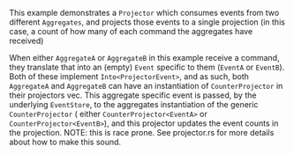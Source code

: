 This example demonstrates a `Projector` which consumes events from two different `Aggregates`, and projects those events
to a single projection (in this case, a count of how many of each command the aggregates have received)

When either `AggregateA` or `AggregateB` in this example receive a command, they translate that into an (empty) `Event`
specific to them (`EventA` or `EventB`). Both of these implement `Into<ProjectorEvent>`, and as such, both `AggregateA`
and `AggregateB` can have an instantiation of `CounterProjector` in their projectors vec. This aggregate specific event
is passed, by the underlying `EventStore`, to the aggregates instantiation of the generic `CounterProjector` (
either `CounterProjector<EventA>` or `CounterProjector<EventB>`), and this projector updates the event counts in the
projection. NOTE: this is race prone. See projector.rs for more details about how to make this sound.
